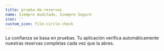 ```yaml
---
title: prueba-de-reservas
name: Siempre Auditado, Siempre Seguro
icon: ''
custom_icon: file-circle-check
---
```

La confianza se basa en pruebas. Tu aplicación verifica automáticamente nuestras reservas completas cada vez que la abres.